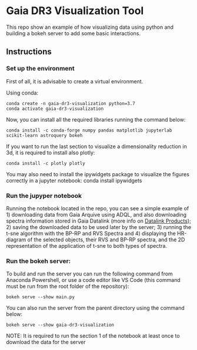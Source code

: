 # Gaia DR3 Visualization Tool
This repo show an example of how visualizing data using python and building a bokeh server to add some basic interactions.

## Instructions
### Set up the environment
First of all, it is advisable to create a virtual environment.

Using conda:

    conda create -n gaia-dr3-visualization python=3.7
    conda activate gaia-dr3-visualization
  
Now, you can install all the required libraries running the command below:

    conda install -c conda-forge numpy pandas matplotlib jupyterlab scikit-learn astroquery bokeh
    
If you want to run the last section to visualize a dimensionality reduction in 3d, it is required to install also plotly:

    conda install -c plotly plotly
    
You may also need to install the ipywidgets package to visualize the figures correctly in a jupyter notebook:
    conda install ipywidgets
    
### Run the jupyper notebook
Running the notebook located in the repo, you can see a simple example of 1) downloading data from Gaia Arquive using ADQL, and also downloading spectra information stored in Gaia Datalink (more info on [Datalink Products](https://www.cosmos.esa.int/web/gaia-users/archive/datalink-products)); 2) saving the downloaded data to be used later by the server; 3) running the t-sne algorithm with the BP-RP and RVS Spectra and 4) displaying the HR-diagram of the selected objects, their RVS and BP-RP spectra, and the 2D representation of the application of t-sne to both types of spectra.

### Run the bokeh server:
To build and run the server you can run the following command from Anaconda Powershell, or use a code editor like VS Code (this command must be run from the root folder of the repository):

    bokeh serve --show main.py 
    
You can also run the server from the parent directory using the command below:

    bokeh serve --show gaia-dr3-visualization
    
NOTE: It is required to run the section 1 of the notebook at least once to download the data for the server
    
